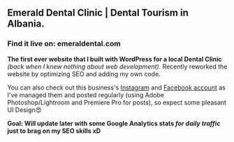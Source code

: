 ## Emerald Dental Clinic | Dental Tourism in Albania. 
### Find it live on: emeraldental.com

**The first ever website that I built with WordPress for a local Dental Clinic** *(back when I knew nothing about web development).* 
Recently reworked the website by optimizing SEO and adding my own code.

You can also check out this business's [Instagram](https://www.instagram.com/poliklinikaemerald/) and [Facebook account](https://www.facebook.com/poliklinikaemerald/) as I've managed them and posted regularly (using Adobe Photoshop/Lightroom and Premiere Pro for posts), so expect some pleasant UI Design😍

**Goal: Will update later with some Google Analytics stats _for daily traffic_ just to brag on my SEO skills xD**

